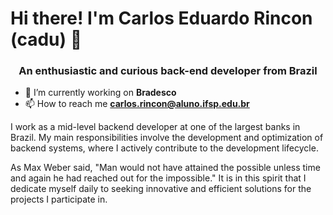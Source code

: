 <h1>Hi there! I'm Carlos Eduardo Rincon (cadu) 👋</h1> 
<h3 align="center">An enthusiastic and curious back-end developer from Brazil</h3>

- 🔭 I’m currently working on **Bradesco**
- 📫 How to reach me **carlos.rincon@aluno.ifsp.edu.br**

<div>
  <p>
    I work as a mid-level backend developer at one of the largest banks in Brazil. My main responsibilities involve the development and optimization of backend systems, where I actively contribute to the development lifecycle. 
  </p>
  <p> 
    As Max Weber said, "Man would not have attained the possible unless time and again he had reached out for the impossible." It is in this spirit that I dedicate myself daily to seeking innovative and efficient solutions for the projects I participate in.
  </p>
</div>
